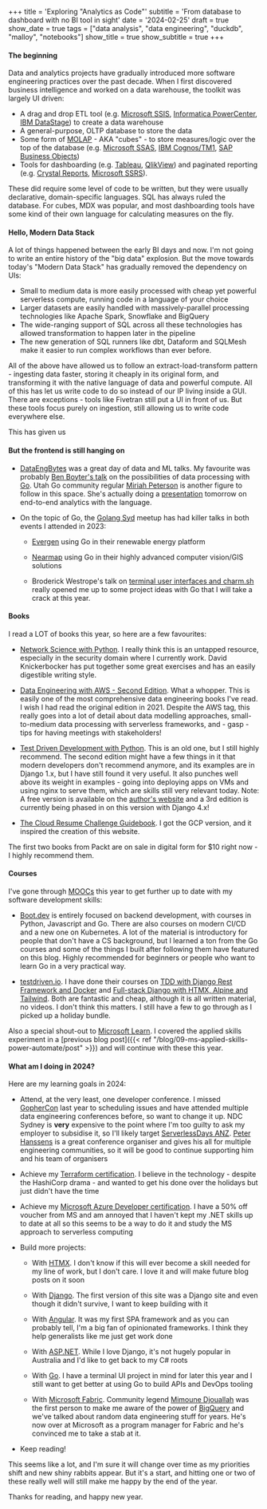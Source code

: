 +++
title = 'Exploring "Analytics as Code"'
subtitle = 'From database to dashboard with no BI tool in sight'
date = '2024-02-25'
draft = true
show_date = true
tags = ["data analysis", "data engineering", "duckdb", "malloy", "notebooks"]
show_title = true
show_subtitle = true
+++

#### The beginning
Data and analytics projects have gradually introduced more software engineering practices over the past decade. When I first discovered business intelligence and worked on a data warehouse, the toolkit was largely UI driven:
- A drag and drop ETL tool (e.g. [Microsoft SSIS](https://learn.microsoft.com/en-us/sql/integration-services/sql-server-integration-services?view=sql-server-ver16), [Informatica PowerCenter](https://docs.informatica.com/data-integration/powercenter/10-5/getting-started/product-overview/introduction.html), [IBM DataStage](https://www.ibm.com/products/datastage)) to create a data warehouse
- A general-purpose, OLTP database to store the data
- Some form of [MOLAP](https://en.wikipedia.org/wiki/Online_analytical_processing#Multidimensional_OLAP_.28MOLAP.29) - AKA "cubes" - to store measures/logic over the top of the database (e.g. [Microsoft SSAS](), [IBM Cognos/TM1](), [SAP Business Objects]())
- Tools for dashboarding (e.g. [Tableau](), [QlikView]()) and paginated reporting (e.g. [Crystal Reports](), [Microsoft SSRS]()).

These did require some level of code to be written, but they were usually declarative, domain-specific languages. SQL has always ruled the database. For cubes, MDX was popular, and most dashboarding tools have some kind of their own language for calculating measures on the fly.

#### Hello, Modern Data Stack
A lot of things happened between the early BI days and now. I'm not going to write an entire history of the "big data" explosion. But the move towards today's "Modern Data Stack" has gradually removed the dependency on UIs:
- Small to medium data is more easily processed with cheap yet powerful serverless compute, running code in a language of your choice
- Larger datasets are easily handled with massively-parallel processing technologies like Apache Spark, Snowflake and BigQuery
- The wide-ranging support of SQL across all these technologies has allowed transformation to happen later in the pipeline
- The new generation of SQL runners like dbt, Dataform and SQLMesh make it easier to run complex workflows than ever before.

All of the above have allowed us to follow an extract-load-transform pattern - ingesting data faster, storing it cheaply in its original form, and transforming it with the native language of data and powerful compute. All of this has let us write code to do so instead of our IP living inside a GUI. There are exceptions - tools like Fivetran still put a UI in front of us. But these tools focus purely on ingestion, still allowing us to write code everywhere else.

This has given us 

#### But the frontend is still hanging on
- [DataEngBytes](https://dataengconf.com.au/) was a great day of data and ML talks. My favourite was probably [Ben Boyter's talk](https://www.youtube.com/watch?v=ovXPxdJJSU8) on the possibilities of data processing with [Go](https://go.dev). Utah Go community regular [Miriah Peterson](https://www.youtube.com/c/Miriahpeterson) is another figure to follow in this space. She's actually doing a [presentation](https://www.linkedin.com/events/end2enddataanalyticsfornon-prof7148080306338578432/?lipi=urn%3Ali%3Apage%3Ad_flagship3_search_srp_content%3BYB8KerkfQQqDiuN4pLCPYA%3D%3D) tomorrow on end-to-end analytics with the language.

- On the topic of Go, the [Golang Syd](https://www.meetup.com/golang-syd/) meetup has had killer talks in both events I attended in 2023:
  - [Evergen](https://evergen.energy/) using Go in their renewable energy platform

  - [Nearmap](https://www.nearmap.com/au/en?utm_source=google&utm_medium=organic) using Go in their highly advanced computer vision/GIS solutions

  - Broderick Westrope's talk on [terminal user interfaces and charm.sh](https://github.com/Broderick-Westrope/golang-syd-meetup-nov2023) really opened me up to some project ideas with Go that I will take a crack at this year.

#### Books
I read a LOT of books this year, so here are a few favourites:
- [Network Science with Python](https://www.packtpub.com/product/network-science-with-python/9781801073691). I really think this is an untapped resource, especially in the security domain where I currently work. David Knickerbocker has put together some great exercises and has an easily digestible writing style.

- [Data Engineering with AWS - Second Edition](https://www.packtpub.com/product/data-engineering-with-aws-second-edition/9781804614426). What a whopper. This is easily one of the most comprehensive data engineering books I've read. I wish I had read the original edition in 2021. Despite the AWS tag, this really goes into a lot of detail about data modelling approaches, small-to-medium data processing with serverless frameworks, and - gasp - tips for having meetings with stakeholders!

- [Test Driven Development with Python](https://www.amazon.com/Test-Driven-Development-Python-Selenium-JavaScript-ebook/dp/B074HXXXLS). This is an old one, but I still highly recommend. The second edition might have a few things in it that modern developers don't recommend anymore, and its examples are in Django 1.x, but I have still found it very useful. It also punches well above its weight in examples - going into deploying apps on VMs and using nginx to serve them, which are skills still very relevant today. Note: A free version is available on the [author's website](https://obeythetestinggoat.com) and a 3rd edition is currently being phased in on this version with Django 4.x!

- [The Cloud Resume Challenge Guidebook](https://cloudresumechallenge.dev/). I got the GCP version, and it inspired the creation of this website.

The first two books from Packt are on sale in digital form for $10 right now - I highly recommend them.

#### Courses
I've gone through [MOOCs](https://en.wikipedia.org/wiki/Massive_open_online_course) this year to get further up to date with my software development skills:

- [Boot.dev](https://boot.dev) is entirely focused on backend development, with courses in Python, Javascript and Go. There are also courses on modern CI/CD and a new one on Kubernetes. A lot of the material is introductory for people that don't have a CS background, but I learned a ton from the Go courses and some of the things I built after following them have featured on this blog. Highly recommended for beginners or people who want to learn Go in a very practical way.

- [testdriven.io](https://testdriven.io). I have done their courses on [TDD with Django Rest Framework and Docker](https://testdriven.io/courses/tdd-django/) and [Full-stack Django with HTMX, Alpine and Tailwind](https://testdriven.io/courses/django-htmx/). Both are fantastic and cheap, although it is all written material, no videos. I don't think this matters. I still have a few to go through as I picked up a holiday bundle.

Also a special shout-out to [Microsoft Learn](https://learn.microsoft.com). I covered the applied skills experiment in a [previous blog post]({{< ref "/blog/09-ms-applied-skills-power-automate/post" >}}) and will continue with these this year.

#### What am I doing in 2024?

Here are my learning goals in 2024:

- Attend, at the very least, one developer conference. I missed [GopherCon](https://gophercon.com.au) last year to scheduling issues and have attended multiple data engineering conferences before, so want to change it up. NDC Sydney is **very** expensive to the point where I'm too guilty to ask my employer to subsidise it, so I'll likely target [ServerlessDays ANZ](https://anz.serverlessdays.io/). [Peter Hanssens](https://www.peterhanssens.com.au/) is a great conference organiser and gives his all for multiple engineering communities, so it will be good to continue supporting him and his team of organisers

- Achieve my [Terraform certification](https://www.hashicorp.com/certification/terraform-associate). I believe in the technology - despite the HashiCorp drama - and wanted to get his done over the holidays but just didn't have the time

- Achieve my [Microsoft Azure Developer certification](https://learn.microsoft.com/en-us/credentials/certifications/azure-developer/). I have a 50% off voucher from MS and am annoyed that I haven't kept my .NET skills up to date at all so this seems to be a way to do it and study the MS approach to serverless computing

- Build more projects: 

  - With [HTMX](https://htmx.org). I don't know if this will ever become a skill needed for my line of work, but I don't care. I love it and will make future blog posts on it soon

  - With [Django](https://djangoproject.com). The first version of this site was a Django site and even though it didn't survive, I want to keep building with it

  - With [Angular](https://angular.io). It was my first SPA framework and as you can probably tell, I'm a big fan of opinionated frameworks. I think they help generalists like me just get work done

  - With [ASP.NET](https://asp.net). While I love Django, it's not hugely popular in Australia and I'd like to get back to my C# roots

  - With [Go](https://go.dev). I have a terminal UI project in mind for later this year and I still want to get better at using Go to build APIs and DevOps tooling

  - With [Microsoft Fabric](https://www.microsoft.com/en-us/microsoft-fabric). Community legend [Mimoune Djouallah](https://datamonkeysite.com/about/) was the first person to make me aware of the power of [BigQuery](https://cloud.google.com/bigquery) and we've talked about random data engineering stuff for years. He's now over at Microsoft as a program manager for Fabric and he's convinced me to take a stab at it.

- Keep reading!

This seems like a lot, and I'm sure it will change over time as my priorities shift and new shiny rabbits appear. But it's a start, and hitting one or two of these really well will still make me happy by the end of the year.

Thanks for reading, and happy new year.